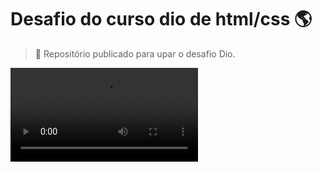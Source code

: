 # Desafio do curso dio de html/css :earth_americas:

> :milky_way: Repositório publicado para upar o desafio Dio.

![Esse é um print da minha pagina!](/image/EXEMPLO.MP4 "Desafio Dio Instagram")
